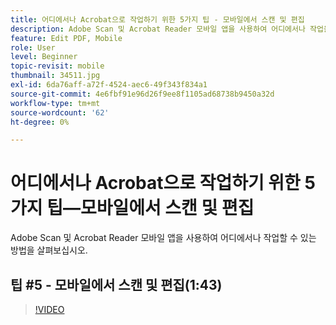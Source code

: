 ```yaml
---
title: 어디에서나 Acrobat으로 작업하기 위한 5가지 팁 - 모바일에서 스캔 및 편집
description: Adobe Scan 및 Acrobat Reader 모바일 앱을 사용하여 어디에서나 작업을 수행하는 방법에 대해 알아봅니다
feature: Edit PDF, Mobile
role: User
level: Beginner
topic-revisit: mobile
thumbnail: 34511.jpg
exl-id: 6da76aff-a72f-4524-aec6-49f343f834a1
source-git-commit: 4e6fbf91e96d26f9ee8f1105ad68738b9450a32d
workflow-type: tm+mt
source-wordcount: '62'
ht-degree: 0%

---
```


# 어디에서나 Acrobat으로 작업하기 위한 5가지 팁—모바일에서 스캔 및 편집

Adobe Scan 및 Acrobat Reader 모바일 앱을 사용하여 어디에서나 작업할 수 있는 방법을 살펴보십시오.

## 팁 #5 - 모바일에서 스캔 및 편집(1:43)

>[!VIDEO](https://video.tv.adobe.com/v/34511?quality=12&learn=on&hidetitle=true)
